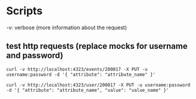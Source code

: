# Scripts
-v: verbose (more information about the request)

## test http requests (replace mocks for username and password)
`curl -v http://localhost:4323/events/200017 -X PUT -u username:password -d '{ "attribute": "attribute_name" }'`

`curl -v http://localhost:4323/user/200017 -X PUT -u username:password -d '{ "attribute": "attribute_name", "value": "value_name" }'`
